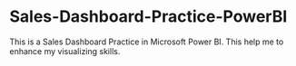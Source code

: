 # Sales-Dashboard-Practice-PowerBI
This is a Sales Dashboard Practice in Microsoft Power BI. This help me to enhance my visualizing skills.
